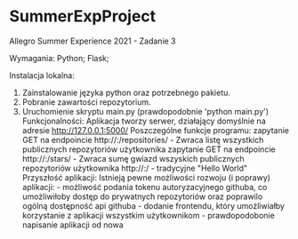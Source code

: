 # SummerExpProject
Allegro Summer Experience 2021 - Zadanie 3

Wymagania:
Python;
Flask;

Instalacja lokalna:
  1. Zainstalowanie języka python oraz potrzebnego pakietu.
  2. Pobranie zawartości repozytorium.
  3. Uruchomienie skryptu main.py (prawdopodobnie 'python main.py')
Funkcjonalności:
  Aplikacja tworzy serwer, działający domyślnie na adresie http://127.0.0.1:5000/
  Poszczególne funkcje programu:
    zapytanie GET na endpoincie http://<adres>:<port>/repositories/<username> - Zwraca listę wszystkich publicznych repozytoriów użytkownika
    zapytanie GET na endpoincie http://<adres>:<port>/stars/<username> - Zwraca sumę gwiazd wszyskich publicznych repozytoriów użytkownika
    http://<adres>:<port>/ - tradycyjne "Hello World" 
Przyszłość aplikacji:
  Istnieją pewne możliwości rozwoju (i poprawy) aplikacji:
    - możliwość podania tokenu autoryzacyjnego githuba, co umożliwiłoby dostęp do prywatnych repozytoriów oraz poprawilo ogólną dostępność api githuba
    - dodanie frontendu, który umożliwiałby korzystanie z aplikacji wszystkim użytkownikom
    - prawdopodobonie napisanie aplikacji od nowa
